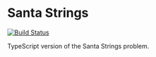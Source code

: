 # Santa Strings

[![Build Status](https://travis-ci.org/en-dev/cik-ts-santa-strings.svg?branch=master)](https://travis-ci.org/en-dev/cik-ts-santa-strings)

TypeScript version of the Santa Strings problem.
